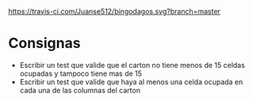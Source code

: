 https://travis-ci.com/Juanse512/bingodagos.svg?branch=master
# Consignas
- Escribir un test que valide que el carton no tiene menos de 15 celdas ocupadas y tampoco tiene 
mas de 15 
- Escribir un test que valide que haya al menos una celda ocupada en cada una de las 
columnas del carton
